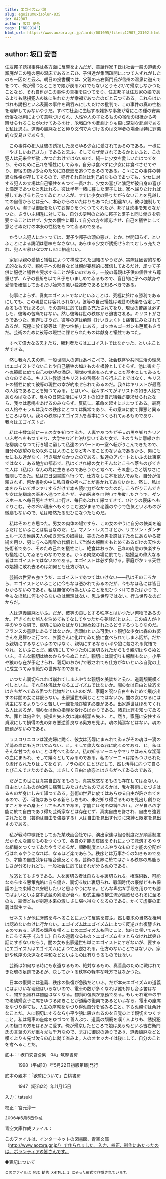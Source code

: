```yaml
---
title: エゴイズム小論
slug: egoizumuxiaolun-835
id: 042907
author: 坂口 安吾
tags: ["NDC914"]
html_url: https://www.aozora.gr.jp/cards/001095/files/42907_23102.html
---
```


## author: 坂口 安吾

住友邦子誘拐事件は各方面に反響をよんだが、童話作家Ｔ氏は社会一般の道義の頽廃がこの種の悪の温床であると云ひ、子供達が集団疎開によつて人ずれがしたのも一因だと云ふ。朝日の投書欄では、父親の吉右衛門氏が信州の温泉に遊んでをつて、俺が帰つたところで娘が戻るわけでもないとうそぶいて帰京しなかつたことなど、それ自体がこの事件の真相を語つてをり、住友邦子は住友家の娘であるよりも誘拐犯人の妹に生れた方が幸福であつたのだと云つてゐる。これらはいづれも誘拐といふ表面の事件を鵜呑みにしただけの批判で、この事件の真の性格を理解してゐないやうだ。すべて社会に生起する雑多な事象が常にこの種の安易低俗な批判によつて意味づけられ、人性や人の子たるものの宿命の根柢から考察せられることが欠けてゐるのは、敗戦自体の悲劇よりも更に深刻な悲劇であると私は思ふ。道義の頽廃などと極り文句で片づけるのは文学者の場合は特に罪悪的な安易さであらう。

　この事件の犯人は彼の誘拐したあらゆる少女に愛されてゐるのである。一様に「やさしいお兄さん」であると云ふ。そしてなぜ愛されてゐるかといふと、この犯人は元来金が欲しかつたわけではないので、純一に少女を愛しいたはつてをり、そのために己れを犠牲にしてゐる。自分は食べずに少女には食べさせてやり、野宿の夜は少女のために終夜蚊を追つてゐるのである。こゝにこの事件の特異な性格が存してをるので、犯行それ自体は利己的なものであつても、少女に対する犯人の立場は自己犠牲をもつて一貫され、少女の喜びと満足が彼自身の喜びと満足であつたと思はれる。彼は半年一緒に暮した潔子には、家へ帰りたければ帰してあげると云つてゐたといふが、すでに少女の帰りたがらないことを見越しての自信からとは云へ、本心からのいたはりもあつたに相違ない。彼は強制してゐない。潔子は御飯をたいてお握りをつくつてくれたが、邦子は炊事を知らなかつた。さういふ相違に対しても、自分の便利のために邦子と潔子と同じ働きを強要することはせず、少女の個性に即して自分の方を順応させ、自己を犠牲にして意とせぬだけの本来の性格をもつてゐるのである。

　かういふ犯人にかゝつては、潔子や邦子の頭の悪さ、とか、世間知らず、といふことによる説明は意味をなさない。あらゆる少女が誘拐せられてむしろ充たされ、犯人を慕ひなつかしむに相違ない。

　家庭は親の愛情と犠牲によつて構成された団結のやうだが、実際は因習的な形式的なもので、親の子への献身などは親が妄想的に確信してゐるだけ、却つて子供に服従と犠牲を要求することが多いのである。一般の母親は子供の個性すら尊重せず、Ａ子の長所を以てＢ子をいましめてゐるもので、盲目的に子への献身や愛情を確信してゐるだけ始末の悪い独裁者であると知るべきである。

　何事によらず、真実エゴイストでないといふことは、究極に於ける勝利であるにしても、この現世には容れられない。彼等の自己犠牲は現世の快楽を否定してゐるものではあるが、その意味に於ては自ら充たされてをり、現世の苦痛は必ずしも、彼等の苦痛ではない。然し彼等は世の秩序から迫害される。キリストがさうであつた。釈迦もさうだ。彼等の道は荊棘《けいきよく》と痛苦にみたされてゐるが、究極に於て彼等は「勝つ性格」にある。ゴッホもゴーガンも芭蕉もさうだ。芸術のために彼等の現世に課せられたものは献身と犠牲であつた。

　すべて偉大なる天才たち、勝利者たちはエゴイストではなかつた、といふことができる。

　然し我々凡夫の道、一般世間人の道はあべこべで、社会秩序や共同生活の理念はエゴイストでないことや自己犠牲の如きものを根幹としてをらず、他に害を与へぬ範囲に於て自己の欲望の満足、現世の悦楽をみたすことを基本としてゐるものなのである。キリスト教徒はキリストの苦痛を自ら行ふことではなく、キリストの犠牲に於て彼等の現世の幸が約束せられてゐるのだ。我々はキリストが最高の人格であることを知つてゐる。とはいへ、我々すべてがキリストの如き人格であらねばならず、我々の日常生活にキリストの如き自己犠牲が要求せられたなら、我々は悲鳴をあげるのみならず、反抗し、革命を起すにきまつてゐる。最高の人格やモラルは我々の秩序にとつては異常であり、その意味に於て罪悪と異るところはない。我々の秩序はエゴイズムを基本につくられてゐるものであり、我々はエゴイストだ。

　私は十数年前に一人の女を知つてゐた。人妻であつたが千人の男を知りたいといふ考へをもつてをり、大学生などと泊り歩いてゐた女で、そのうちに離縁され花柳病になつて行き場に窮して私達のアパートの一室へ転がりこんできたので、自分の欲望のため以外には人のことなど考へることのない女であるから、男にも女にも友達がなく、行き場がなかつたのである。私達のアパートといふのは東京ではなく、ある地方の都市で、私はくされ縁の女とそんなところへ落ちのびてきて人は（私は）なんの為に生きるのであらうかと考へて、その虚しさと切なさに苦悶してゐた。私は毎日図書館へ行つて、仕方なしに本を読んでゐた。自分が信頼されず、何か書物の中に私自身の考へごとが書かれてゐないかと、然し、私は本をひらいてボンヤリするだけで本も読む力がなかつたのだ。ころがりこんできた女は花柳病の医者へ通つてゐたが、その医者を口説いて失敗したさうで、ダンスホールへ毎日男をさがしに行き、毎日あぶれて帰つてきて、ひとりの寝床へもぐりこむ。その冷い寝床へもぐりこむ姿がまるで老婆のやうで色気といふものが微塵もないので、私は暗然たる思ひになつたものだ。

　私はそのとき思つた。男女の肉体の場ですら、この女のやうに自分の快楽を追ふだけといふことは駄目なのだ、と。マノン・レスコオとか、リエゾン・ダンヂュルーズの侯爵夫人の如き天性の娼婦は、美のため男を惑はすためにあらゆる技術を用ひ、男に与へる陶酔の代償として当然の報酬をもとめてゐるだけの天性の技術者であり、そのため己れを犠牲にし、絶食はおろか、己れの肉慾の快楽すらも犠牲にしてゐるものなのである。かゝる肉慾の場に於ても、娼婦型の偉大なる者はエゴイストではないのである。エゴイストは必ず負ける。家庭がかゝる天性の娼婦に敗れ去るのは如何とも仕方がない。

　芸術の世界も亦さうだ、エゴイストであつてはいけない――私はそのころから、エゴイストといふことに今もなほ憑かれてゐるのだが、今もなほ私には皆目わからないのである。私は無償の行為といふことを思ひつゞけてきたばかりで、今もなほ私に何も分らないのは無理はない、思ふ世界ではない、行ふ世界なのだからだ。

　人は道義頽廃といふ。だが、彼等の良しとする秩序とはいつたい何物であるのか。行きくれた旅人を泊めてもてなしてやつたから美談だといふ。この旅人が小平のやうな男で、親切に泊めたばかりに締め殺されたらどうするつもりなのだ。フランスの童話にあるではないか。赤頭巾といふ可愛いゝ親切な少女は森のお婆さんを見舞ひに行つて、お婆さんに化けてゐた狼に食べられてしまふ話が。だから親切にするなといふのではなく、親切にするなら小平や狼に殺される覚悟でやれ、といふことだ。親切にしてやつたのに裏切られたからもう親切はやらぬといふ。そんな親切は始めからやらぬことだ。親切には裏切りも報酬もない。小平や狼の存在が予定せられ、親切のおかげで殺されても仕方がないといふ自覚の上に成立つてゐる絶対の世界なのである。

　いつたん裏切られれば崩れてしまふやうな親切を美談だと云ひ、道義頽廃嘆くべしといふ、それ自体浅はかなるエゴイズムではないか。闇の女は自由と放恣をはきちがへてゐる困つた代物だといふのだが、家庭を呪ひ自由をもとめて飛び出すのは闇の女には限らない。出家遁世も同じことではないか。闇の女になるには坊主になるよりもつと苦しい一線を飛び越す必要がある。出家遁世はほめてくれる人はあるが、闇の女は世の指弾を受けるばかりである。諸君は罪を知つてゐるか。罪とは何ぞや。貞操を失ふ女は魂の純潔も失ふ、と。然り。家庭に安住する貞淑にして損得の鬼の如き悪逆善良なる奥方を見よ。魂の純潔などはない。魂の問題がないのである。

　ラスコリニコフは淫売婦に跪く、彼女は汚辱にまみれてゐるがその魂は一滴の淫蕩の血にも汚されてゐない、と。そして偉大なる罪に跪くのである、と。私はそんな甘つたるいことは考へてゐない。私の知るソーニャやマリヤはみんな淫蕩の血にまみれ、そして嬉々としてゐるのである。私のソーニャは踏みつけられたり虐げられたりはしてをらず、ノラの如くにとびだして、然し汚辱に向つて自らとびこんできたのである。まさしく自由と放恣とはきちがへてゐるのである。

　だがこの世には真実自由なるものも、真実放恣なるものも存在してはゐない。自由といふものが如何に痛苦にみたされたものであるかは、我々芸術にたづさはるものが身にしみて知つてゐる。芸術の世界に於てはあらゆる自由が許されてをるので、否、可能なあらゆる新らしきもの、未だ知り得ざるものを見出し創りだすことをその身上としてゐるのである。才能には何の束縛もない。だが自らの才能に於て自由であり得た芸術家などは存在せず、真実自由を許され、自由を強要されたとき（芸術は自由を強要する）人は自由を見出す代りに束縛と限定を見出すのである。

　私が戦時中嘱託をしてゐた某映画会社では、演出家達は組合制度だか順番制度だかそんな風なものをつくつて、各自の才能の貧困をそれによつて救済するやうな組織をつくつてゐたやうであるが、順番制度といふやうなもので才能の分配が行はれるやうになれば、なるほど楽であらう。秩序とは万事かくの如きものであり、才能の自由競争は組合違反とくる。芸術の世界に於てはかゝる秩序の馬鹿らしさが分るけれども、一般社会に於てはそれが分らぬのである。

　放恣とてもさうである。人を裏切る者は自らも亦裏切られる。権謀術数、可能なあらゆる悪策鬼略に自ら傷き、裏切る故に裏切られ、戦国時代の豪傑どもも保護の上で束縛され安眠したいと思ふやうになる。どんな卑劣な手段を用ひても勝てばよいといふ宮本武蔵の剣法が衰へ、形式主義の柳生流が謳歌せられるに至るのも、豪傑どもが剣道本来の激しさに堪へ得なくなるのである。かくて虚妄の正義は誕生する。

　ゼネストが他に迷惑を与へることによつて反感を買ふ。然し要求の当然な権利は認めないわけに行かない。エゴイズムはエゴイズムによつて反逆され復讐されるのである。道義の頽廃を嘆くことのエゴイズムも同じこと、如何に嘆いてみたところで夫子《ふうし》自らの道義なるものゝエゴイズムをさとらなければ笑ひ話にすぎないだらう。闇の女も出家遁世も単にエゴイストにすぎないが、要するにエゴイズムはエゴイズムによつて反逆される。仕方のないことではないか。家庭や秩序の永遠なる平和などといふものは有りうるものではない。

　芸術は如何なる時にも永遠なるもの、絶対なるもの、真善美のために戦はれてきた魂の足跡であるが、決してかゝる秩序の軽率な味方ではなかつた。

　日本の復興には道義、秩序の恢復が急務だといふ。だが本来エゴイズムの道義にはよけいな理窟はいらないので、電車の数が多くなれば誰も押し合ふ筈はなく、物が出廻れば闇屋はなくなる。物質の復興が急務である。もしそれ電車の中で老幼婦女子に席をゆづる如きことが道義の復興であるといふなら、電車の座席をゆづり得ても、人生の座席をゆづり得ぬ自分を省みること。下らぬ親切は余計なことだ。人に親切にするなら小平や狼に殺されるのを自覚の上で親切をつくすこと。私は電車の座席をゆづつて善人ぶり、道義の頽廃を嘆く人よりも、誘拐犯人の樋口の方をはるかに愛す。俺が帰京したところで娘は戻らぬといふ吉右衛門氏の言葉の方が重々尤も千万なので、まさに御説の通りであり、道義頽廃などと嘆くよりも先づ汝らの心に就て省みよ。人のオセッカイは後にして、自分のことを考へることだ。













底本：「坂口安吾全集　04」筑摩書房


　　　1998（平成10）年5月22日初版第1刷発行

底本の親本：「欲望について」白桃書房

　　　1947（昭和22）年11月15日

入力：tatsuki

校正：宮元淳一

2006年5月5日作成

青空文庫作成ファイル：

このファイルは、インターネットの図書館、青空文庫（http://www.aozora.gr.jp/）で作られました。入力、校正、制作にあたったのは、ボランティアの皆さんです。











●表記について


	このファイルは W3C 勧告 XHTML1.1 にそった形式で作成されています。